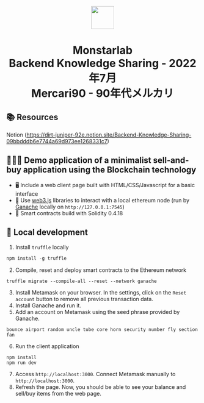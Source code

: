 <p align="center">
  <a href="https://chrome.google.com/webstore/detail/axiedex-the-ultimate-axie/bknllnbfmljmdocaodafmlhcfciicabo">
    <img src="https://cdn.consensys.net/uploads/metamask-1.svg" width="60" />
  </a>
</p>
<h1 align="center">
  Monstarlab<br>
  Backend Knowledge Sharing - 2022年7月<br>
  Mercari90 - 90年代メルカリ
</h1>

## 📚 Resources
Notion (https://dirt-juniper-92e.notion.site/Backend-Knowledge-Sharing-09bbdddb6e7744a69d973ee1268331c7)

## 👨🏻‍🔬 Demo application of a minimalist sell-and-buy application using the Blockchain technology

- 🖥 Include a web client page built with HTML/CSS/Javascript for a basic interface
- 💾 Use <a href="https://web3js.readthedocs.io/en/v1.8.1/#">web3.js</a> libraries to interact with a local ethereum node (run by <a href="https://trufflesuite.com/ganache/" target="_blank">Ganache</a> locally on `http://127.0.0.1:7545`)
- 📇 Smart contracts build with Solidity 0.4.18

## 🚀 Local development

1. Install `truffle` locally 
```javascript
npm install -g truffle
```

2. Compile, reset and deploy smart contracts to the Ethereum network
```
truffle migrate --compile-all --reset --network ganache
```

3. Install Metamask on your browser. In the settings, click on the `Reset account` button to remove all previous transaction data.
4. Install Ganache and run it.
5. Add an account on Metamask using the seed phrase provided by Ganache.
```
bounce airport random uncle tube core horn security number fly section fan
```

6. Run the client application
```
npm install
npm run dev
```

7. Access `http://localhost:3000`. Connect Metamask manually to `http://localhost:3000`.
8. Refresh the page. Now, you should be able to see your balance and sell/buy items from the web page.
